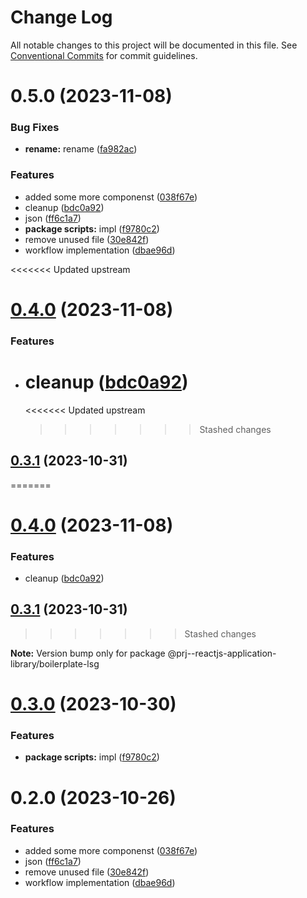 # Change Log

All notable changes to this project will be documented in this file.
See [Conventional Commits](https://conventionalcommits.org) for commit guidelines.

# 0.5.0 (2023-11-08)

### Bug Fixes

-   **rename:** rename ([fa982ac](https://github.com/paulAlexSerban/prj--reactjs-application-library/commit/fa982ac05c386e2f9563611d754b73bc08b54894))

### Features

-   added some more componenst ([038f67e](https://github.com/paulAlexSerban/prj--reactjs-application-library/commit/038f67e70a49d759d0cefca505eb721ff9e6220e))
-   cleanup ([bdc0a92](https://github.com/paulAlexSerban/prj--reactjs-application-library/commit/bdc0a92044bd5b3691ec5f56c9ea2f86e3a7802e))
-   json ([ff6c1a7](https://github.com/paulAlexSerban/prj--reactjs-application-library/commit/ff6c1a7c419f4e66511235803ec26a9db5a85314))
-   **package scripts:** impl ([f9780c2](https://github.com/paulAlexSerban/prj--reactjs-application-library/commit/f9780c2896d185c8adf83f5af0782939e799b430))
-   remove unused file ([30e842f](https://github.com/paulAlexSerban/prj--reactjs-application-library/commit/30e842f323197eaf930f1edff58aa2b25eb5fc88))
-   workflow implementation ([dbae96d](https://github.com/paulAlexSerban/prj--reactjs-application-library/commit/dbae96dfe108f8a2638051cb727efc6b86b606d4))

<<<<<<< Updated upstream

# [0.4.0](https://github.com/paulAlexSerban/prj--reactjs-component-lib/compare/@prj--reactjs-component-lib/boilerplate-lsg@0.3.1...@prj--reactjs-component-lib/boilerplate-lsg@0.4.0) (2023-11-08)

### Features

-   # cleanup ([bdc0a92](https://github.com/paulAlexSerban/prj--reactjs-component-lib/commit/bdc0a92044bd5b3691ec5f56c9ea2f86e3a7802e))
    <<<<<<< Updated upstream
    > > > > > > > Stashed changes

## [0.3.1](https://github.com/paulAlexSerban/prj--reactjs-component-lib/compare/@prj--reactjs-component-lib/boilerplate-lsg@0.3.0...@prj--reactjs-component-lib/boilerplate-lsg@0.3.1) (2023-10-31)

=======

# [0.4.0](https://github.com/paulAlexSerban/prj--reactjs-application-library/compare/@prj--reactjs-application-library/boilerplate-lsg@0.3.1...@prj--reactjs-application-library/boilerplate-lsg@0.4.0) (2023-11-08)

### Features

-   cleanup ([bdc0a92](https://github.com/paulAlexSerban/prj--reactjs-application-library/commit/bdc0a92044bd5b3691ec5f56c9ea2f86e3a7802e))

## [0.3.1](https://github.com/paulAlexSerban/prj--reactjs-application-library/compare/@prj--reactjs-application-library/boilerplate-lsg@0.3.0...@prj--reactjs-application-library/boilerplate-lsg@0.3.1) (2023-10-31)

> > > > > > > Stashed changes

**Note:** Version bump only for package @prj--reactjs-application-library/boilerplate-lsg

# [0.3.0](https://github.com/paulAlexSerban/prj--reactjs-application-library/compare/@prj--reactjs-application-library/boilerplate-lsg@0.2.0...@prj--reactjs-application-library/boilerplate-lsg@0.3.0) (2023-10-30)

### Features

-   **package scripts:** impl ([f9780c2](https://github.com/paulAlexSerban/prj--reactjs-application-library/commit/f9780c2896d185c8adf83f5af0782939e799b430))

# 0.2.0 (2023-10-26)

### Features

-   added some more componenst ([038f67e](https://github.com/paulAlexSerban/prj--reactjs-application-library/commit/038f67e70a49d759d0cefca505eb721ff9e6220e))
-   json ([ff6c1a7](https://github.com/paulAlexSerban/prj--reactjs-application-library/commit/ff6c1a7c419f4e66511235803ec26a9db5a85314))
-   remove unused file ([30e842f](https://github.com/paulAlexSerban/prj--reactjs-application-library/commit/30e842f323197eaf930f1edff58aa2b25eb5fc88))
-   workflow implementation ([dbae96d](https://github.com/paulAlexSerban/prj--reactjs-application-library/commit/dbae96dfe108f8a2638051cb727efc6b86b606d4))
